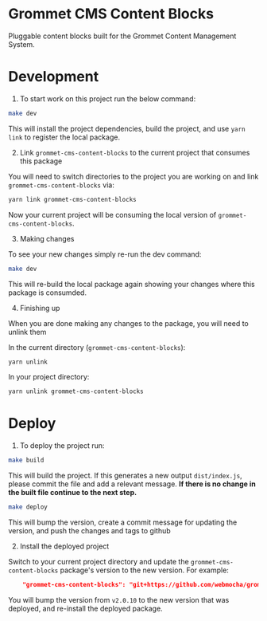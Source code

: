 # Grommet CMS Content Blocks
Pluggable content blocks built for the Grommet Content Management System.

# Development

1. To start work on this project run the below command:

```bash
make dev
```

This will install the project dependencies, build the project, and use `yarn link` to register the local package. 

2. Link `grommet-cms-content-blocks` to the current project that consumes this package

You will need to switch directories to the project you are working on and link `grommet-cms-content-blocks` via:

```bash
yarn link grommet-cms-content-blocks
```

Now your current project will be consuming the local version of `grommet-cms-content-blocks`.

3. Making changes  

To see your new changes simply re-run the dev command:

```bash
make dev
```

This will re-build the local package again showing your changes where this package is consumded. 

4. Finishing up

When you are done making any changes to the package, you will need to unlink them 

In the current directory (`grommet-cms-content-blocks`):

```bash
yarn unlink
```

In your project directory:

```bash
yarn unlink grommet-cms-content-blocks
```

# Deploy 

1. To deploy the project run:

```bash
make build 
```

This will build the project.  If this generates a new output `dist/index.js`, please commit the file and add a relevant message.  **If there is no change in the built file continue to the next step.**

```bash
make deploy
```

This will bump the version, create a commit message for updating the version, and push the changes and tags to github

2.  Install the deployed project 

Switch to your current project directory and update the `grommet-cms-content-blocks` package's version to the new version.  For example:

```json
    "grommet-cms-content-blocks": "git+https://github.com/webmocha/grommet-cms-content-blocks.git#v2.0.10",
```

You will bump the version from `v2.0.10` to the new version that was deployed, and re-install the deployed package.